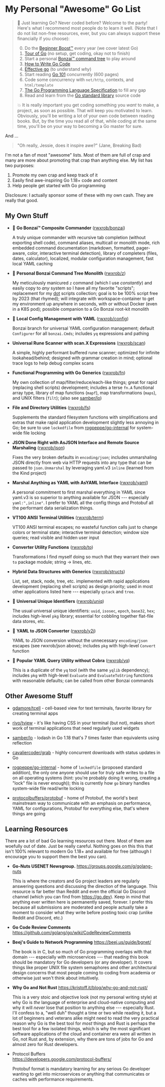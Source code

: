 # My Personal "Awesome" Go List

> 🎉 Just learning Go? Never coded before? Welcome to the party! Here's
> what I recommend most people do to learn it well. (Note that I do not
> list non-free resources, ever, but you can always support these
> financially if you choose):
>
> 0. Do the [Beginner Boost™][0] every year (we cover latest Go)
> 1. [Tour of Go][1] (no setup, get coding, okay not to finish)
> 2. Start a personal [Bonzai™ command tree][2] to play around
> 3. [How to Write Go Code][3]
> 4. [Effective go][4] (to understand *why*)
> 5. Start reading [Go 101][5] concurrently (600 pages)
> 6. Code some concurrency with `net/http`, contexts, and `html/template`
> 7. [The Go Programming Language Specification][5] to fill any gap
> 8. Read and learn from the [Go standard library][6] source code
>
> 💥 It is really important you get coding something you *want* to make,
> a project, as soon as possible. That will keep you motivated to learn.
> Obviously, you'll be writing a lot of your own code between reading
> books. But, by the time you read all of that, while coding at the same
> time, you'll be on your way to becoming a Go master for sure.
 
[0]: <https://github.com/rwxrob/boost>
[1]: <http://go.dev/tour>
[2]: <https://github.com/rwxrob/foo>
[3]: <https://golang.org/doc/code.html>
[4]: <https://golang.org/doc/effective_go.html>
[5]: <https://golang.org/ref/spec>
[6]: <https://pkg.go.dev/std>

And ...

> "Oh really, Jessie, does it inspire awe?" (Jane, Breaking Bad)

I'm not a fan of most "awesome" lists. Most of them are full of crap and
many are more about promoting that crap than anything else. My list has
two purposes:

1. Promote my own crap and keep track of it
2. Easily find awe-inspiring Go 1.18+ code and content
3. Help people get started with Go programming

Disclosure: I actually sponsor some of these with my own cash. They are
really that good.

## My Own Stuff

* 🌳 **Go Bonzai™ Composite Commander**
  ([rwxrob/bonzai](https://github.com/rwxrob/bonzai))

  A truly unique commander with recursive tab completion (without
  exporting shell code), command aliases, multicall or monolith mode,
  rich embedded command documentation (markdown, formatted, pager-aware,
  color, interactive terminal detection), library of completers (files,
  dates, calculator), localized, modular configuration management, fast
  local YAML caching

* 🌳 **Personal Bonzai Command Tree Monolith**
  ([rwxrob/z](https://github.com/rwxrob/z))

  My meticulously manicured `z` command (which I use *constantly*) and
  easily copy to *any* system so I have all my favorite "scripts";
  replacement for my [dot](https://github.com/rwxrob/dot) scripts
  collection; goal is to be 100% script free by 2023 (that rhymed); will
  integrate with workspace-container to get my environment up anywhere
  in seconds, with or without Docker (even in a K8S pod); possible
  companion to a Go Bonzai root-kit monolith

* 🌳 **Local Config Management with YAML**
  ([rwxrob/config](https://github.com/rwxrob/config))

  Bonzai branch for universal YAML configuration management; default
  `Configurer` for all `bonzai.Cmds`; includes `yq` expressions and
  pathing

* **Universal Rune Scanner with scan.X Expressions**
  ([rwxrob/scan](https://github.com/rwxrob/scan))

  A simple, highly performant buffered rune scanner; optimized for
  infinite lookahead/behind; designed with grammar creation in mind;
  optional trace logs to help debug complex scans

* **Functional Programming with Go Generics**
  ([rwxrob/fn](https://github.com/rwxrob/fn))

  My own collection of map/filter/reduce/each-like things; great for
  rapid (replacing shell scripts) development; includes a terse `fn.A`
  functional array type, library of map functions (`mapf`), map
  transformations (`maps`), and UNIX filters (`filt`); (also see
  [samber/lo](https://github.com/samber/lo))

* **File and Directory Utilities**
  ([rwxrob/fs](https://github.com/rwxrob/fs))

  Supplements the standard filesystem functions with simplifications and
  extras that make rapid application development slightly less annoying
  in Go; be sure to use `lockedfile` from
  [rogpeppe/go-internal](https://github.com/rogpeppe/go-internal) for
  system-wide file locking

* **JSON Done Right with AsJSON Interface and Remote Source Marshaling**
  ([rwxrob/json](https://github.com/rwxrob/json))

  Fixes the very broken defaults in `encoding/json`; includes
  unmarshaling JSON directly from web via HTTP requests into any type
  that can be passed to `json.Unmarshal` by leveraging yaml.v3 `inline`
  (learned from the Kind project)

* **Marshal Anything as YAML with AsYAML Interface**
  ([rwxrob/yaml](https://github.com/rwxrob/yaml))

  A personal commitment to first marshal everything in YAML since
  yaml.v3 is so superior to anything available for JSON --- especially
  `yaml:",inline"`. I prefer to YAML all the config things and Protobuf
  all the performant data serialization things.

* **VT100 ANSI Terminal Utilities**
  ([rwxrob/term](https://github.com/rwxrob/term))

  VT100 ANSI terminal escapes; no wasteful function calls just to change
  colors or terminal state; interactive terminal detection; window size
  queries; read visible and hidden user input 

* **Converter Utility Functions**
  ([rwxrob/to](https://github.com/rwxrob/to))

  Transformations I find myself doing so much that they warrant their
  own `to` package module; string -> lines, etc.

* **Hybrid Data Structures with Generics**
  ([rwxrob/structs](https://github.com/rwxrob/structs))

  List, set, stack, node, tree, etc. implemented with rapid applications
  development (replacing shell scripts) as design priority; used in most
  other applications listed here --- especially `qstack` and `tree`.

* 🌳 **Universal Unique Identifiers**
  ([rwxrob/uniq](https://github.com/rwxrob/uniq))

  The usual universal unique identifiers: `uuid`, `isosec`, `epoch`,
  `base32`, `hex`; includes high-level `pkg` library; essential for
  cobbling together flat-file data stores, etc.

* 🌳 **YAML to JSON Converter**
  ([rwxrob/y2j](https://github.com/rwxrob/y2j))

  YAML to JSON conversion without the unnecessary `encoding/json`
  escapes (see rwxrob/json above); includes `pkg` with high-level
  `Convert` function

* 🌳 **Popular YAML Query Utility without Cobra**
  ([rwxrob/yq](https://github.com/rwxrob/yq))

  This is a duplicate of the `yq` tool (with the same `yqlib`
  dependency); includes `pkg` with high-level `Evaluate` and
  `EvaluateToString` functions with reasonable defaults; can be called
  from other Bonzai commands 

## Other Awesome Stuff

* [gdamore/tcell](https://github.com/gdamore/tcell) - cell-based view
  for text terminals, favorite library for creating terminal apps

* [rivo/tview](https://github.com/rivo/tview) - it's like having CSS in
  your terminal (but not), makes short work of terminal applications
  that need regularly used widgets

* [samber/lo](https://github.com/samber/lo) - lodash in Go 1.18 that's 7
  times faster than equivalents using reflection

* [cavaliercoder/grab](https://github.com/cavaliercoder/grab) - highly
  concurrent downloads with status updates in Go

* [rogpeppe/go-internal](https://github.com/rogpeppe/go-internal) - home
  of `lockedfile` (proposed standard addition), the only one anyone
  should use for *truly* safe writes to a file on all operating systems
  (hint: you're probably doing it wrong, creating a "lock" file is never
  enough)); this is currently how `go` binary handles system-wide file
  read/write locking

* [protocolbuffers/protobuf][] - home of Protobuf, the world's best
  mainstream way to communicate with an emphasis on performance, YAML
  for configurations, Protobuf for everything else, that's where things
  are going

[protocolbuffers/protobuf]: <https://github.com/protocolbuffers/protobuf>


## Learning Resources

There are a lot of bad Go learning resources out there. Most of them are
woefully out of date. Just be really careful. Nothing goes on this this
that isn't 100% relevant to modern Go 1.18+ and available for free
(although I encourage you to support them the best you can).

* **Go-Nuts USENET Newsgroup.**
  <https://groups.google.com/g/golang-nuts>

  This is where the creators and Go project leaders are regularly
  answering questions and discussing the direction of the language. This
  resource is far better than Reddit and even the official Go Discord
  channel (which you can find from <https://go.dev>). Keep in mind that
  anything ever written here is permanently saved, forever. I prefer
  this because all submissions are moderated and people actually take a
  moment to consider what they write before posting toxic crap (unlike
  Reddit and Discord, etc.)

* **Go Code Review Comments**
  <https://github.com/golang/go/wiki/CodeReviewComments>

* **Beej's Guide to Network Programming**
  <https://beej.us/guide/bgnet/>

  The book is in C, but so much of Go programming overlaps with that
  domain --- especially with microservices --- that reading this book
  should be mandatory for Go developers (or any developer). It covers
  things like proper UNIX file system semaphores and other architectural
  design concerns that most people coming to coding from academia or
  otherwise just won't think about intuitively.

* **Why Go and Not Rust**
  <https://kristoff.it/blog/why-go-and-not-rust/>

  This is a very stoic and objective look (not my personal writing
  style) at why Go is *the* language of enterprise and cloud-native
  computing and why it will *never* lose that position to anything else
  --- especially Rust. I'll confess to a, "well duh" thought a time or
  two while reading it, but a lot of beginners and veterans alike might
  need to read the very practical reason why Go is the best tool for
  *most* things and Rust is perhaps the best tool for a few isolated
  things, which is why the most significant software applications of the
  cloud and container era were all written in Go, not Rust and, by
  extension, why there are tons of jobs for Go and almost zero for Rust
  developers.

* Protocol Buffers  
  <https://developers.google.com/protocol-buffers/>

  Protobuf format is mandatory learning for any serious Go developer
  wanting to get into microservices or anything that communicates or
  caches with performance requirements.
